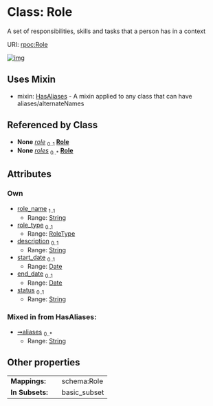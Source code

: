 
# Class: Role


A set of responsibilities, skills and tasks that a person has in a context

URI: [rpoc:Role](https://pub.tech/schema/rpoc/Role)


[![img](https://yuml.me/diagram/nofunky;dir:TB/class/[Membership]-%20role%200..1>[Role&#124;role_name:string;role_type:RoleType%20%3F;description:string%20%3F;start_date:date%20%3F;end_date:date%20%3F;aliases:string%20*],[Role]uses%20-.->[HasAliases],[Membership],[HasAliases])](https://yuml.me/diagram/nofunky;dir:TB/class/[Membership]-%20role%200..1>[Role&#124;role_name:string;role_type:RoleType%20%3F;description:string%20%3F;start_date:date%20%3F;end_date:date%20%3F;aliases:string%20*],[Role]uses%20-.->[HasAliases],[Membership],[HasAliases])

## Uses Mixin

 *  mixin: [HasAliases](HasAliases.md) - A mixin applied to any class that can have aliases/alternateNames

## Referenced by Class

 *  **None** *[role](role.md)*  <sub>0..1</sub>  **[Role](Role.md)**
 *  **None** *[roles](roles.md)*  <sub>0..\*</sub>  **[Role](Role.md)**

## Attributes


### Own

 * [role_name](role_name.md)  <sub>1..1</sub>
     * Range: [String](types/String.md)
 * [role_type](role_type.md)  <sub>0..1</sub>
     * Range: [RoleType](RoleType.md)
 * [description](description.md)  <sub>0..1</sub>
     * Range: [String](types/String.md)
 * [start_date](start_date.md)  <sub>0..1</sub>
     * Range: [Date](types/Date.md)
 * [end_date](end_date.md)  <sub>0..1</sub>
     * Range: [Date](types/Date.md)
 * [status](status.md)  <sub>0..1</sub>
     * Range: [String](types/String.md)

### Mixed in from HasAliases:

 * [➞aliases](hasAliases__aliases.md)  <sub>0..\*</sub>
     * Range: [String](types/String.md)

## Other properties

|  |  |  |
| --- | --- | --- |
| **Mappings:** | | schema:Role |
| **In Subsets:** | | basic_subset |

